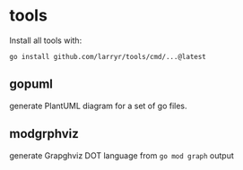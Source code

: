 # tools
Install all tools with:

`go install github.com/larryr/tools/cmd/...@latest`

## gopuml
generate PlantUML diagram for a set of go files.

## modgrphviz
generate Grapghviz DOT language from `go mod graph` output
